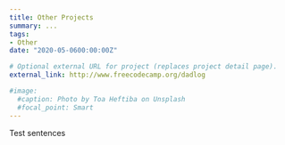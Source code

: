 ```yaml
---
title: Other Projects
summary: ...
tags:
- Other
date: "2020-05-0600:00:00Z"

# Optional external URL for project (replaces project detail page).
external_link: http://www.freecodecamp.org/dadlog

#image:
  #caption: Photo by Toa Heftiba on Unsplash
  #focal_point: Smart
---
```

Test sentences
